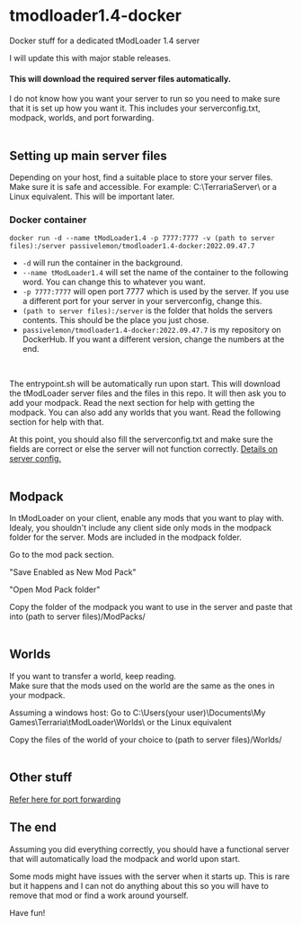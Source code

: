 # tmodloader1.4-docker </br>
Docker stuff for a dedicated tModLoader 1.4 server </br>

I will update this with major stable releases. </br>

#### This will download the required server files automatically. </br>

I do not know how you want your server to run so you need to make sure that it is set up how you want it. This includes your serverconfig.txt, modpack, worlds, and port forwarding. </br>
</br>

## Setting up main server files </br>
Depending on your host, find a suitable place to store your server files. Make sure it is safe and accessible. For example: C:\TerrariaServer\ or a Linux equivalent. This will be important later. </br>

### Docker container </br>
```
docker run -d --name tModLoader1.4 -p 7777:7777 -v (path to server files):/server passivelemon/tmodloader1.4-docker:2022.09.47.7
```
 - `-d` will run the container in the background.
 - `--name tModLoader1.4` will set the name of the container to the following word. You can change this to whatever you want.
 - `-p 7777:7777` will open port 7777 which is used by the server. If you use a different port for your server in your serverconfig, change this.
 - `(path to server files):/server` is the folder that holds the servers contents. This should be the place you just chose.
 - `passivelemon/tmodloader1.4-docker:2022.09.47.7` is my repository on DockerHub. If you want a different version, change the numbers at the end.
</br>

The entrypoint.sh will be automatically run upon start. This will download the tModLoader server files and the files in this repo. It will then ask you to add your modpack. Read the next section for help with getting the modpack. You can also add any worlds that you want. Read the following section for help with that. </br>

At this point, you should also fill the serverconfig.txt and make sure the fields are correct or else the server will not function correctly. [Details on server config.](https://github.com/tModLoader/tModLoader/wiki/Starting-a-modded-server) </br>
</br>

## Modpack </br>
In tModLoader on your client, enable any mods that you want to play with. Idealy, you shouldn't include any client side only mods in the modpack folder for the server. Mods are included in the modpack folder. </br>

Go to the mod pack section. </br>

"Save Enabled as New Mod Pack" </br>

"Open Mod Pack folder" </br>

Copy the folder of the modpack you want to use in the server and paste that into (path to server files)/ModPacks/ </br>
</br>

## Worlds </br>
If you want to transfer a world, keep reading. </br>
Make sure that the mods used on the world are the same as the ones in your modpack. </br>

Assuming a windows host:
Go to C:\Users\(your user)\Documents\My Games\Terraria\tModLoader\Worlds\ or the Linux equivalent </br>

Copy the files of the world of your choice to (path to server files)/Worlds/ </br>
</br>

## Other stuff </br>
[Refer here for port forwarding](https://terraria.fandom.com/wiki/Guide:Setting_up_a_Terraria_server#PF) </br>

## The end </br>
Assuming you did everything correctly, you should have a functional server that will automatically load the modpack and world upon start.</br>

Some mods might have issues with the server when it starts up. This is rare but it happens and I can not do anything about this so you will have to remove that mod or find a work around yourself. </br>

Have fun! </br>
